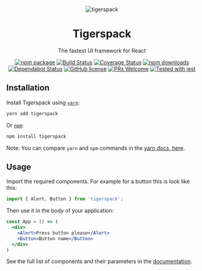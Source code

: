 <div align="center">

![tigerspack](https://repository-images.githubusercontent.com/15434876/240f4a80-7e65-11ea-8ea4-312923547ceb)

# Tigerspack

The fastest UI framework for React

[![npm package](https://img.shields.io/npm/v/tigerspack)](https://www.npmjs.com/package/tigerspack)
[![Build Status](https://travis-ci.org/tigerspack/tigerspack.svg?branch=master)](https://travis-ci.org/tigerspack/tigerspack)
[![Coverage Status](https://coveralls.io/repos/github/tigerspack/tigerspack/badge.svg?branch=master)](https://coveralls.io/github/tigerspack/tigerspack?branch=master)
[![npm downloads](https://img.shields.io/npm/dm/tigerspack)](https://www.npmjs.com/package/tigerspack)
[![Dependabot Status](https://api.dependabot.com/badges/status?host=github&repo=tigerspack/tigerspack)](https://dependabot.com)
[![GitHub license](https://img.shields.io/badge/license-MIT-blue.svg)](https://github.com/tigerspack/tigerspack/blob/master/LICENSE)
[![PRs Welcome](https://img.shields.io/badge/PRs-welcome-brightgreen.svg)]()
[![Tested with jest](https://img.shields.io/badge/tested_with-jest-99424f.svg)](https://github.com/facebook/jest)

</div>


## Installation
Install Tigerspack using [`yarn`](https://yarnpkg.com/en/package/jest):

```bash
yarn add tigerspack
```

Or [`npm`](https://www.npmjs.com/):

```bash
npm install tigerspack
```

Note: You can compare `yarn` and `npm` commands in the [yarn docs, here](https://yarnpkg.com/en/docs/migrating-from-npm#toc-cli-commands-comparison).

## Usage
Import the required components. For example for a button this is look like this:
```jsx harmony
import { Alert, Button } from 'tigerspack';
```
Then use it in the body of your application:

```jsx harmony
const App = () => (
  <div>
    <Alert>Press button please</Alert>
    <Button>Button name</Button>
  </div>
)
```
See the full list of components and their parameters in the  [documentation](https://tigerspack.com/docs/components/alert).
